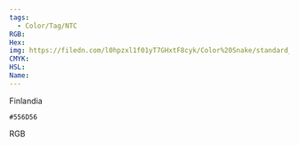 ```yaml
---
tags:
  - Color/Tag/NTC
RGB:
Hex:
img: https://filedn.com/l0hpzxl1f01yT7GHxtF8cyk/Color%20Snake/standard_csv_to_svg/556D56.svg
CMYK:
HSL:
Name:
---
```

Finlandia
```palette
#556D56
```
RGB
